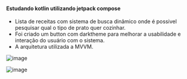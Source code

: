 #### Estudando kotlin utilizando jetpack compose
<ul>
  <li>Lista de receitas com sistema de busca dinâmico onde é possivel pesquisar qual o tipo de prato quer cozinhar.</li>
  <li>Foi criado um button com darktheme para melhorar a usabilidade e interação do usuário com o sistema.</li>
  <li>A arquitetura utilizada a MVVM.</li>
</ul>

![image](https://github.com/devJoseOtavio/Jetpack-Compose/assets/101358660/c96cb759-1cc6-4470-a1f5-347aec7fd983)

![image](https://github.com/devJoseOtavio/Jetpack-Compose/assets/101358660/362d87ba-0bd8-4045-af20-a21142b2960e)

